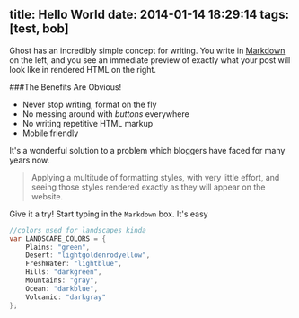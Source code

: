 title: Hello World
date: 2014-01-14 18:29:14
tags: [test, bob]
---

Ghost has an incredibly simple concept for writing. You write in [Markdown](http://daringfireball.net/markdown) on the left, and you see an immediate preview of exactly what your post will look like in rendered HTML on the right.

###The Benefits Are Obvious!

* Never stop writing, format on the fly
* No messing around with *buttons* everywhere
* No writing repetitive HTML markup
* Mobile friendly

It's a wonderful solution to a problem which bloggers have faced for many years now.

> Applying a multitude of formatting styles, with very little effort, and seeing those styles rendered exactly as they will appear on the website.

Give it a try! Start typing in the `Markdown` box. It's easy

```c#
//colors used for landscapes kinda
var LANDSCAPE_COLORS = {
    Plains: "green",
    Desert: "lightgoldenrodyellow",
    FreshWater: "lightblue",
    Hills: "darkgreen",
    Mountains: "gray",
    Ocean: "darkblue",
    Volcanic: "darkgray"
};
```